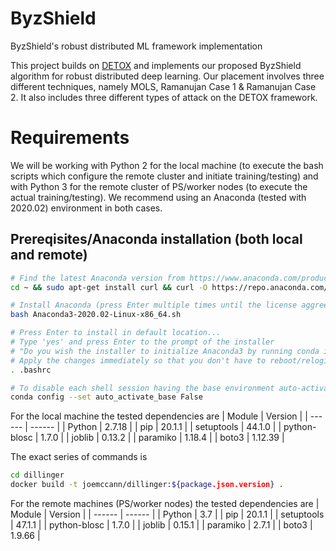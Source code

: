 # ByzShield
ByzShield's robust distributed ML framework implementation

This project builds on [DETOX] and implements our proposed ByzShield algorithm for robust distributed deep learning. Our placement involves three different techniques, namely MOLS, Ramanujan Case 1 & Ramanujan Case 2. It also includes three different types of attack on the DETOX framework.

# Requirements

We will be working with Python 2 for the local machine (to execute the bash scripts which configure the remote cluster and initiate training/testing) and with Python 3 for the remote cluster of PS/worker nodes (to execute the actual training/testing). We recommend using an Anaconda (tested with 2020.02) environment in both cases. 

## Prereqisites/Anaconda installation (both local and remote)
```sh
# Find the latest Anaconda version from https://www.anaconda.com/products/individual (tested with 2020.02) and download
cd ~ && sudo apt-get install curl && curl -O https://repo.anaconda.com/archive/Anaconda3-2020.02-Linux-x86_64.sh

# Install Anaconda (press Enter multiple times until the license aggreement asks you to type 'yes' and press Enter)
bash Anaconda3-2020.02-Linux-x86_64.sh

# Press Enter to install in default location...
# Type 'yes' and press Enter to the prompt of the installer
# "Do you wish the installer to initialize Anaconda3 by running conda init?"...
# Apply the changes immediately so that you don't have to reboot/relogin
. .bashrc

# To disable each shell session having the base environment auto-activated
conda config --set auto_activate_base False
```

For the local machine the tested dependencies are
| Module | Version |
| ------ | ------ |
| Python | 2.7.18 |
| pip | 20.1.1 |
| setuptools | 44.1.0 |
| python-blosc | 1.7.0 |
| joblib | 0.13.2 |
| paramiko | 1.18.4 |
| boto3 | 1.12.39 |

The exact series of commands is
```sh
cd dillinger
docker build -t joemccann/dillinger:${package.json.version} .
```

For the remote machines (PS/worker nodes) the tested dependencies are
| Module | Version |
| ------ | ------ |
| Python | 3.7 |
| pip | 20.1.1 |
| setuptools | 47.1.1 |
| python-blosc | 1.7.0 |
| joblib | 0.15.1 |
| paramiko | 2.7.1 |
| boto3 | 1.9.66 |

[DETOX]: <https://github.com/hwang595/DETOX>

